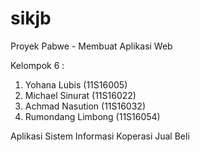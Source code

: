 # sikjb

Proyek Pabwe - Membuat Aplikasi Web

Kelompok 6 :
1. Yohana Lubis (11S16005)
2. Michael Sinurat (11S16022)
3. Achmad Nasution (11S16032)
4. Rumondang Limbong (11S16054)

Aplikasi Sistem Informasi Koperasi Jual Beli